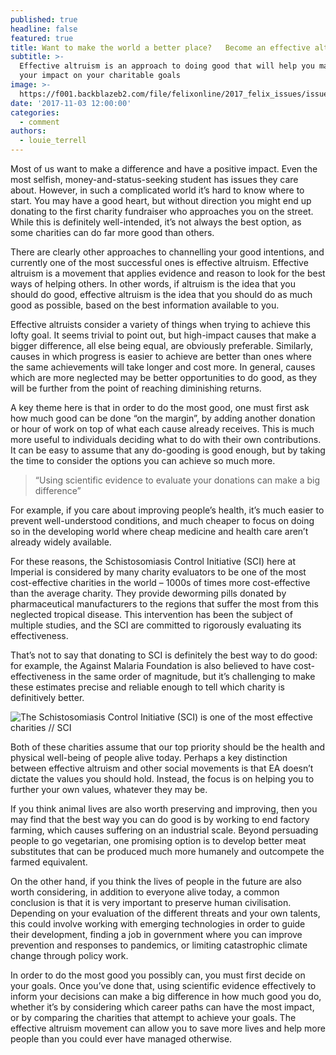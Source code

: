 ```yaml
---
published: true
headline: false
featured: true
title: Want to make the world a better place?   Become an effective altruist
subtitle: >-
  Effective altruism is an approach to doing good that will help you maximise
  your impact on your charitable goals
image: >-
  https://f001.backblazeb2.com/file/felixonline/2017_felix_issues/issue_1674/1674_comment_charity.jpg
date: '2017-11-03 12:00:00'
categories:
  - comment
authors:
  - louie_terrell
---
```

Most of us want to make a difference and have a positive impact. Even the most selfish, money-and-status-seeking student has issues they care about. However, in such a complicated world it’s hard to know where to start. You may have a good heart, but without direction you might end up donating to the first charity fundraiser who approaches you on the street. While this is definitely well-intended, it’s not always the best option, as some charities can do far more good than others.

There are clearly other approaches to channelling your good intentions, and currently one of the most successful ones is effective altruism. Effective altruism is a movement that applies evidence and reason to look for the best ways of helping others. In other words, if altruism is the idea that you should do good, effective altruism is the idea that you should do as much good as possible, based on the best information available to you.

Effective altruists consider a variety of things when trying to achieve this lofty goal. It seems trivial to point out, but high-impact causes that make a bigger difference, all else being equal, are obviously preferable. Similarly, causes in which progress is easier to achieve are better than ones where the same achievements will take longer and cost more. In general, causes which are more neglected may be better opportunities to do good, as they will be further from the point of reaching diminishing returns. 

A key theme here is that in order to do the most good, one must first ask how much good can be done “on the margin”, by adding another donation or hour of work on top of what each cause already receives. This is much more useful to individuals deciding what to do with their own contributions. It can be easy to assume that any do-gooding is good enough, but by taking the time to consider the options you can achieve so much more. 

> “Using scientific evidence to evaluate your donations can make a big difference”

For example, if you care about improving people’s health, it’s much easier to prevent well-understood conditions, and much cheaper to focus on doing so in the developing world where cheap medicine and health care aren’t already widely available.

For these reasons, the Schistosomiasis Control Initiative (SCI) here at Imperial is considered by many charity evaluators to be one of the most cost-effective charities in the world – 1000s of times more cost-effective than the average charity. They provide deworming pills donated by pharmaceutical manufacturers to the regions that suffer the most from this neglected tropical disease. This intervention has been the subject of multiple studies, and the SCI are committed to rigorously evaluating its effectiveness.

That’s not to say that donating to SCI is definitely the best way to do good: for example, the Against Malaria Foundation is also believed to have cost-effectiveness in the same order of magnitude, but it’s challenging to make these estimates precise and reliable enough to tell which charity is definitively better. 

![The Schistosomiasis Control Initiative (SCI) is one of the most effective charities // SCI](https://f001.backblazeb2.com/file/felixonline/2017_felix_issues/issue_1674/1674_comment_SCI.jpg)

Both of these charities assume that our top priority should be the health and physical well-being of people alive today. Perhaps a key distinction between effective altruism and other social movements is that EA doesn’t dictate the values you should hold. Instead, the focus is on helping you to further your own values, whatever they may be. 

If you think animal lives are also worth preserving and improving, then you may find that the best way you can do good is by working to end factory farming, which causes suffering on an industrial scale. Beyond persuading people to go vegetarian, one promising option is to develop better meat substitutes that can be produced much more humanely and outcompete the farmed equivalent.

On the other hand, if you think the lives of people in the future are also worth considering, in addition to everyone alive today, a common conclusion is that it is very important to preserve human civilisation. Depending on your evaluation of the different threats and your own talents, this could involve working with emerging technologies in order to guide their development, finding a job in government where you can improve prevention and responses to pandemics, or limiting catastrophic climate change through policy work. 

In order to do the most good you possibly can, you must first decide on your goals. Once you’ve done that, using scientific evidence effectively to inform your decisions can make a big difference in how much good you do, whether it’s by considering which career paths can have the most impact, or by comparing the charities that attempt to achieve your goals. The effective altruism movement can allow you to save more lives and help more people than you could ever have managed otherwise.
